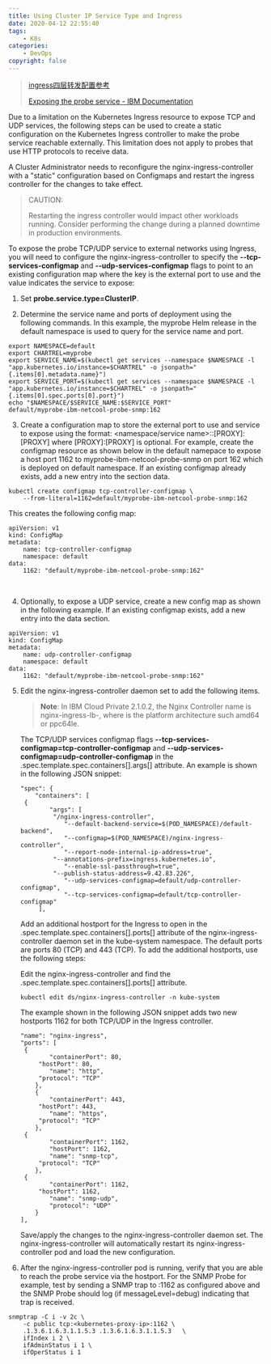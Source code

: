 ```yaml
---
title: Using Cluster IP Service Type and Ingress
date: 2020-04-12 22:55:40
tags:
    - K8s
categories:
    - DevOps
copyright: false
---
```






> [ingress四层转发配置参考](https://kubernetes.github.io/ingress-nginx/user-guide/exposing-tcp-udp-services/)
>
> [Exposing the probe service - IBM Documentation](https://www.ibm.com/docs/en/netcoolomnibus/8?topic=private-exposing-probe-service)



Due to a limitation on the Kubernetes Ingress resource to expose TCP and UDP services, the following steps can be used to create a static configuration on the Kubernetes Ingress controller to make the probe service reachable externally. This limitation does not apply to probes that use HTTP protocols to receive data.

A Cluster Administrator needs to reconfigure the nginx-ingress-controller with a "static" configuration based on Configmaps and restart the ingress controller for the changes to take effect.

<!-- more -->



> CAUTION:
>
> Restarting the ingress controller would impact other workloads running. Consider performing the change during a planned downtime in production environments.



To expose the probe TCP/UDP service to external networks using Ingress, you will need to configure the nginx-ingress-controller to specify the **--tcp-services-configmap** and **--udp-services-configmap** flags to point to an existing configuration map where the key is the external port to use and the value indicates the service to expose:

1. Set **probe.service.type=ClusterIP**.

2. Determine the service name and ports of deployment using the following commands. In this example, the myprobe Helm release in the default namespace is used to query for the service name and port.

  ```
  export NAMESPACE=default
  export CHARTREL=myprobe
  export SERVICE_NAME=$(kubectl get services --namespace $NAMESPACE -l "app.kubernetes.io/instance=$CHARTREL" -o jsonpath="{.items[0].metadata.name}")
  export SERVICE_PORT=$(kubectl get services --namespace $NAMESPACE -l "app.kubernetes.io/instance=$CHARTREL" -o jsonpath="{.items[0].spec.ports[0].port}")
  echo "$NAMESPACE/$SERVICE_NAME:$SERVICE_PORT"
  default/myprobe-ibm-netcool-probe-snmp:162
  ```

  

3. Create a configuration map to store the external port to use and service to expose using the format: <namespace/service name>:<service port>:[PROXY]:[PROXY] where [PROXY]:[PROXY] is optional. For example, create the configmap resource as shown below in the default namepace to expose a host port 1162 to myprobe-ibm-netcool-probe-snmp on port 162 which is deployed on default namespace. If an existing configmap already exists, add a new entry into the section data.

  ```
  kubectl create configmap tcp-controller-configmap \
      --from-literal=1162=default/myprobe-ibm-netcool-probe-snmp:162
  ```

  

  This creates the following config map:

  ```
  apiVersion: v1
  kind: ConfigMap
  metadata:
      name: tcp-controller-configmap
      namespace: default
  data:
      1162: "default/myprobe-ibm-netcool-probe-snmp:162"
  ```

  ​	

4. Optionally, to expose a UDP service, create a new config map as shown in the following example. If an existing configmap exists, add a new entry into the data section.

  ```
  apiVersion: v1
  kind: ConfigMap
  metadata:
      name: udp-controller-configmap
      namespace: default
  data:
      1162: "default/myprobe-ibm-netcool-probe-snmp:162"
  ```

  

5. Edit the nginx-ingress-controller daemon set to add the following items.

   > **Note**: In IBM Cloud Private 2.1.0.2, the Nginx Controller name is nginx-ingress-lb-<arch>, where <arch> is the platform architecture such amd64 or ppc64le.

   

   The TCP/UDP services configmap flags **--tcp-services-configmap=tcp-controller-configmap** and **--udp-services-configmap=udp-controller-configmap** in the .spec.template.spec.containers[].args[] attribute. An example is shown in the following JSON snippet:

   ```
   "spec": {
       "containers": [
    {
           "args": [
            "/nginx-ingress-controller",
               "--default-backend-service=$(POD_NAMESPACE)/default-backend",
               "--configmap=$(POD_NAMESPACE)/nginx-ingress-controller",
               "--report-node-internal-ip-address=true",
            "--annotations-prefix=ingress.kubernetes.io",
               "--enable-ssl-passthrough=true",
            "--publish-status-address=9.42.83.226",
               "--udp-services-configmap=default/udp-controller-configmap",
               "--tcp-services-configmap=default/tcp-controller-configmap"
       	],
   ```

   

   Add an additional hostport for the Ingress to open in the .spec.template.spec.containers[].ports[] attribute of the nginx-ingress-controller daemon set in the kube-system namespace. The default ports are ports 80 (TCP) and 443 (TCP). To add the additional hostports, use the following steps:

   Edit the nginx-ingress-controller and find the .spec.template.spec.containers[].ports[] attribute.

   ```
   kubectl edit ds/nginx-ingress-controller -n kube-system
   ```

   

   The example shown in the following JSON snippet adds two new hostports 1162 for both TCP/UDP in the Ingress controller.

   ```
   "name": "nginx-ingress",
   "ports": [
    {
           "containerPort": 80,
        "hostPort": 80,
           "name": "http",
        "protocol": "TCP"
       },
       {
           "containerPort": 443,
        "hostPort": 443,
           "name": "https",
        "protocol": "TCP"
       },
    {
           "containerPort": 1162,
           "hostPort": 1162,
           "name": "snmp-tcp",
        "protocol": "TCP"
       },
    {
           "containerPort": 1162,
        "hostPort": 1162,
           "name": "snmp-udp",
           "protocol": "UDP"
       }
   ],
   ```

   

   Save/apply the changes to the nginx-ingress-controller daemon set. The nginx-ingress-controller will automatically restart its nginx-ingress-controller pod and load the new configuration.

   

6. After the nginx-ingress-controller pod is running, verify that you are able to reach the probe service via the hostport. For the SNMP Probe for example, test by sending a SNMP trap to <kubernetes-proxy-ip>:1162 as configured above and the SNMP Probe should log (if messageLevel=debug) indicating that trap is received.

  ```
  snmptrap -C i -v 2c \
      -c public tcp:<kubernetes-proxy-ip>:1162 \
      .1.3.6.1.6.3.1.1.5.3 .1.3.6.1.6.3.1.1.5.3   \
      ifIndex i 2 \
      ifAdminStatus i 1 \
      ifOperStatus i 1
  ```